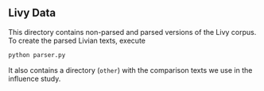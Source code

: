 ## Livy Data

This directory contains non-parsed and parsed versions of the Livy corpus. To create the parsed Livian texts, execute
```sh
python parser.py
```
It also contains a directory (```other```) with the comparison texts we use in the influence study.
